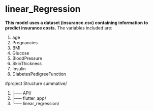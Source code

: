 # linear_Regression

**This model uses a dataset (insurance.csv) containing information to predict insurance costs.** 
The variables included are:

 1) age
 2) Pregnancies
 3) BMI
 4) Glucose
 5) BloodPressure
 6) SkinThickness 
 7) Insulin 
8) DiabetesPedigreeFunction

#project Structure
summative/
1) ├── API/
2) ├── flutter_app/
3) └── linear_regression/
